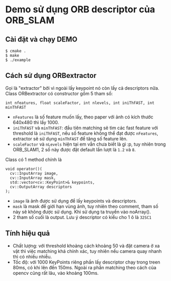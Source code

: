 # Demo sử dụng ORB descriptor của ORB_SLAM

## Cài đặt và chạy DEMO
    $ cmake .
    $ make
    $ ./example

## Cách sử dụng ORBextractor
Gọi là "extractor" bởi vì ngoài lấy keypoint nó còn lấy cả descriptors nữa.
Class ORBextractor có constructor gồm 5 tham số:
```
int nfeatures, float scaleFactor, int nlevels, int iniThFAST, int minThFAST
```
- `nFeatures` là số feature muốn lấy, theo paper với ảnh có kích thước 640x480 thì lấy 1000.
- `iniThFAST` và `minThFAST`: đầu tiên matching sẽ tìm các fast feature với threshold là `iniThFAST`,
  nếu số feature không thể đạt được `nFeatures`, extractor sẽ sử dụng `minThFAST` để tăng số
  feature lên.
- `scaleFactor` và `nLevels` hiện tại em vẫn chưa biết là gì :p, tuy nhiên trong ORB_SLAM1, 2 số này
được đặt default lần lượt là `1.2` và `8`.

Class có 1 method chính là
```
void operator()(
  cv::InputArray image,
  cv::InputArray mask,
  std::vector<cv::KeyPoint>& keypoints,
  cv::OutputArray descriptors
);
```
- `image` là ảnh được sử dụng để lấy keypoints và descriptors.
- `mask` là mask để giới hạn vùng ảnh, tuy nhiên theo comment, tham số này sẽ không được sử dụng. Khi sử 
dụng ta truyền vào noArray().
- 2 tham số cuối là output. Lưu ý descriptor có kiểu cho 1 ô là `32SC1`

## Tính hiệu quả
- Chất lượng: với threshold khoảng cách khoảng 50 và đặt camera ở xa vật thì
việc matching khá chính xác, tuy nhiên nếu camera quay nhanh thì có nhiều nhiễu.
- Tốc độ: với 1000 KeyPoints riêng phần lấy descriptor chạy trong treen 80ms, có khi lên đến
150ms. Ngoài ra phần matching theo cách của opencv cũng rất lâu, vào khoảng 100ms.
